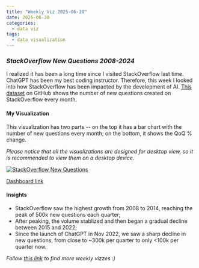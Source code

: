```yaml
---
title: "Weekly Viz 2025-06-30"
date: 2025-06-30
categories:
  - data viz
tags:
  - data visualization
---
```


### *StackOverflow New Questions 2008-2024*

I realized it has been a long time since I visited StackOverflow last time. ChatGPT has been my best coding instructor. Therefore, this week I looked into how StackOverflow has been impacted by the development of AI. [This dataset](https://gist.github.com/hopeseekr/f522e380e35745bd5bdc3269a9f0b132) on GitHub shows the number of new questions created on StackOverflow every month.  

#### My Visualization

This visualization has two parts -- on the top it has a bar chart with the number of new questions every month; on the bottom, it shows the QoQ % change.  

*Please notice that all the visualizations are designed for desktop view, so it is recommended to view them on a desktop device.*  

<div class='tableauPlaceholder' id='viz1751336402645' style='position: relative'>
  <noscript><a href='#'>
    <img alt='StackOverflow New Questions ' src='https:&#47;&#47;public.tableau.com&#47;static&#47;images&#47;20&#47;20250630StackOverflowNewQuestions2008-2024&#47;StackOverflowNewQuestions&#47;1_rss.png' style='border: none' />
  </a></noscript>
  <object class='tableauViz'  style='display:none;'>
    <param name='host_url' value='https%3A%2F%2Fpublic.tableau.com%2F' /> 
    <param name='embed_code_version' value='3' /> 
    <param name='site_root' value='' />
    <param name='name' value='20250630StackOverflowNewQuestions2008-2024&#47;StackOverflowNewQuestions' />
    <param name='tabs' value='no' />
    <param name='toolbar' value='yes' />
    <param name='static_image' value='https:&#47;&#47;public.tableau.com&#47;static&#47;images&#47;20&#47;20250630StackOverflowNewQuestions2008-2024&#47;StackOverflowNewQuestions&#47;1.png' />
    <param name='animate_transition' value='yes' />
    <param name='display_static_image' value='yes' />
    <param name='display_spinner' value='yes' />
    <param name='display_overlay' value='yes' />
    <param name='display_count' value='yes' />
    <param name='language' value='en-US' />
    <param name='filter' value='publish=yes' />
  </object></div>         
  <script type='text/javascript'>  
    var divElement = document.getElementById('viz1751336402645');             
    var vizElement = divElement.getElementsByTagName('object')[0];        
    if ( divElement.offsetWidth > 800 ) { vizElement.style.width='800px';vizElement.style.height='627px';} else if ( divElement.offsetWidth > 500 ) { vizElement.style.width='800px';vizElement.style.height='627px';} else { vizElement.style.width='100%';vizElement.style.height='727px';}   
    var scriptElement = document.createElement('script');             
    scriptElement.src = 'https://public.tableau.com/javascripts/api/viz_v1.js';         
    vizElement.parentNode.insertBefore(scriptElement, vizElement);        
  </script>


[Dashboard link](https://public.tableau.com/views/20250630StackOverflowNewQuestions2008-2024/StackOverflowNewQuestions?:language=en-US&publish=yes&:sid=&:redirect=auth&:display_count=n&:origin=viz_share_link)

#### Insights
* StackOverflow saw the highest growth from 2008 to 2014, reaching the peak of 500k new questions each quarter;  
* After peaking, the volume stablized and then began a gradual decline between 2015 and 2022;
* Since the launch of ChatGPT in Nov 2022, we saw a sharp decline in new questions, from close to ~300k per quarter to only <100k per quarter now.  

*Follow [this link](https://yudong-94.github.io/personal-website/project/WeeklyViz2025/) to find more weekly vizzes :)*
